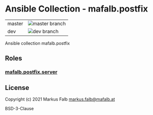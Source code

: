 # Ansible Collection - mafalb.postfix


|||
|---|---|
|master|![master branch](https://github.com/mafalb/ansible-collection-postfix/workflows/CI/badge.svg?branch=master)|
|dev|![dev branch](https://github.com/mafalb/ansible-collection-postfix/workflows/CI/badge.svg?branch=dev)|


Ansible collection mafalb.postfix

## Roles

### [mafalb.postfix.server](roles/server/README.md)

## License

Copyright (c) 2021 Markus Falb <markus.falb@mafalb.at>

BSD-3-Clause

